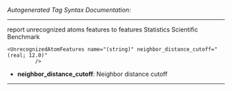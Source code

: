_Autogenerated Tag Syntax Documentation:_

---
report unrecognized atoms features to features Statistics Scientific Benchmark

```
<UnrecognizedAtomFeatures name="(string)" neighbor_distance_cutoff="(real; 12.0)"
         />
```

-   **neighbor_distance_cutoff**: Neighbor distance cutoff

---
